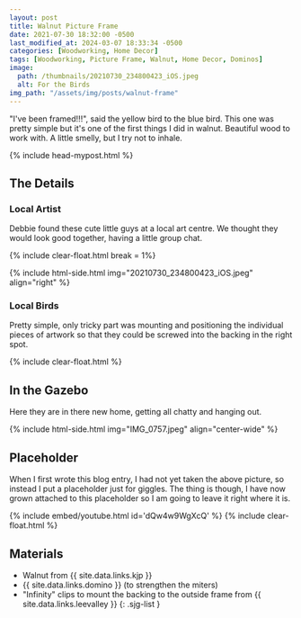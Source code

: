 ```yaml
---
layout: post
title: Walnut Picture Frame
date: 2021-07-30 18:32:00 -0500
last_modified_at: 2024-03-07 18:33:34 -0500
categories: [Woodworking, Home Decor]
tags: [Woodworking, Picture Frame, Walnut, Home Decor, Dominos]
image:
  path: /thumbnails/20210730_234800423_iOS.jpeg
  alt: For the Birds
img_path: "/assets/img/posts/walnut-frame"
---
```


"I've been framed!!!", said the yellow bird to the blue bird. This one was pretty simple but it's one of the first things I did in walnut. Beautiful wood to work with. A little smelly, but I try not to inhale.

{% include head-mypost.html %}

## The Details

### Local Artist

Debbie found these cute little guys at a local art centre. We thought they would look good together, having a little group chat.

{% include clear-float.html break = 1%}

{% include html-side.html img="20210730_234800423_iOS.jpeg" align="right" %}

### Local Birds

Pretty simple, only tricky part was mounting and positioning the individual pieces of artwork so that they could be screwed into the backing in the right spot.

{% include clear-float.html %}

## In the Gazebo

Here they are in there new home, getting all chatty and hanging out.

{% include html-side.html img="IMG_0757.jpeg" align="center-wide" %}

## Placeholder

When I first wrote this blog entry, I had not yet taken the above picture, so instead I put a placeholder just for giggles. The thing is though, I have now grown attached to this placeholder so I am going to leave it right where it is.

{% include embed/youtube.html id='dQw4w9WgXcQ' %}
{% include clear-float.html %}

## Materials

- Walnut from {{ site.data.links.kjp }}
- {{ site.data.links.domino }} (to strengthen the miters)
- "Infinity" clips to mount the backing to the outside frame from {{ site.data.links.leevalley }}
{: .sjg-list }
